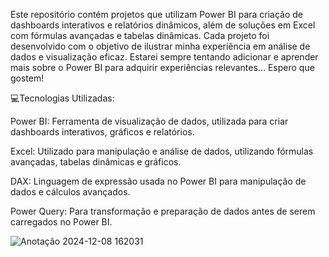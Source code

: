 Este repositório contém projetos que utilizam Power BI para criação de dashboards interativos e relatórios dinâmicos, além de soluções em Excel com fórmulas avançadas e tabelas dinâmicas. Cada projeto foi desenvolvido com o objetivo de ilustrar minha experiência em análise de dados e visualização eficaz. Estarei sempre tentando adicionar e aprender mais sobre o Power BI para adquirir experiências relevantes... Espero que gostem!

💻Tecnologias Utilizadas:

Power BI: Ferramenta de visualização de dados, utilizada para criar dashboards interativos, gráficos e relatórios.

Excel: Utilizado para manipulação e análise de dados, utilizando fórmulas avançadas, tabelas dinâmicas e gráficos.

DAX: Linguagem de expressão usada no Power BI para manipulação de dados e cálculos avançados.

Power Query: Para transformação e preparação de dados antes de serem carregados no Power BI.


![Anotação 2024-12-08 162031](https://github.com/user-attachments/assets/b5b78b87-abde-40cc-8178-fa85c60c9db8)
